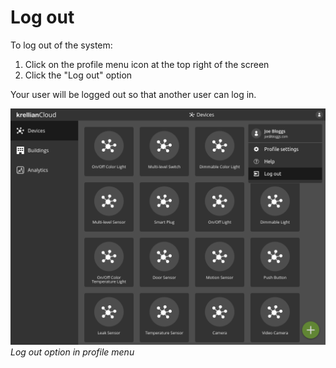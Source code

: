 # Log out

To log out of the system:

1. Click on the profile menu icon at the top right of the screen
2. Click the "Log out" option

Your user will be logged out so that another user can log in.

![Screenshot of the log out option in the profile menu](images/log_out_option.png)
*Log out option in profile menu*
